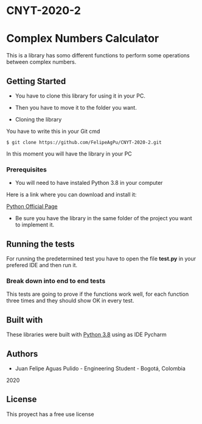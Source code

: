 # CNYT-2020-2
# Complex Numbers Calculator

This is a library has somo different functions to perform some operations between complex numbers.

## Getting Started

- You have to clone this library for using it in your PC.
- Then you have to move it to the folder you want.



- Cloning the library

You have to write this in your Git cmd
```git bash
$ git clone https://github.com/FelipeAgPu/CNYT-2020-2.git
```

In this moment you will have the library in your PC
### Prerequisites

- You will need to have instaled Python 3.8 in your computer

Here is a link where you can download and install it:

[Python Official Page](https://python.org/)

- Be sure you have the library in the same folder of the project you want to implement it.

## Running the tests
For running the predetermined test you have to open the file **test.py** in your prefered IDE and then run it.

### Break down into end to end tests

This tests are going to prove if the functions work well, for each function three times and they should show OK in every test.

## Built with

These libraries were built with [Python 3.8](https://python.org/) using as IDE Pycharm

## Authors

- Juan Felipe Aguas Pulido - Engineering Student - Bogotá, Colombia

2020

## License
This proyect has a free use license
